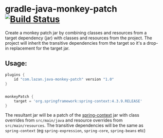 # gradle-java-monkey-patch [![Build Status](https://travis-ci.org/uklance/gradle-java-monkey-patch.svg?branch=master)](https://travis-ci.org/uklance/gradle-java-monkey-patch)

Create a monkey patch jar by combining classes and resources from a target dependency (jar) with classes and resources from the project. The project will inherit the transitive dependencies from the target so it's a drop-in replacement for the target jar.

## Usage:

```groovy
plugins {
    id "com.lazan.java-monkey-patch" version "1.0"
}


monkeyPatch {
    target = 'org.springframework:spring-context:4.3.9.RELEASE'
}
```

The resultant jar will be a patch of the [spring-context](https://search.maven.org/#artifactdetails|org.springframework|spring-context|4.3.9.RELEASE|jar) jar with class overrides from `src/main/java` and resource overrides from `src/main/resources`. The transitive dependencies will be the same as `spring-context` (eg `spring-expression`, `spring-core`, `spring-beans` etc)
